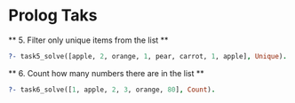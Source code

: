 # Prolog Taks

** 5. Filter only unique items from the list **

```prolog
?- task5_solve([apple, 2, orange, 1, pear, carrot, 1, apple], Unique).
```

** 6. Count how many numbers there are in the list **

```prolog
?- task6_solve([1, apple, 2, 3, orange, 80], Count).
```